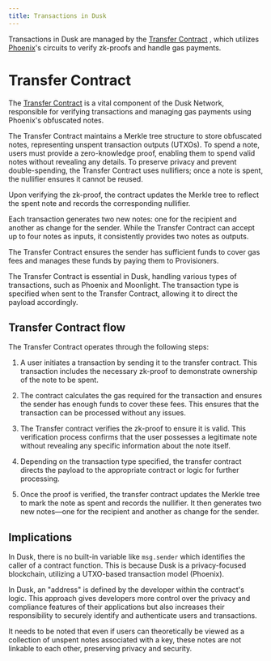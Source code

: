 ```yaml
---
title: Transactions in Dusk
---
```



Transactions in Dusk are managed by the <a href="https://github.com/dusk-network/rusk/tree/master/contracts/transfer" target="_blank" >Transfer Contract</a> , which utilizes [Phoenix](/learn/dusk-protocol/transaction_models/phoenix)'s circuits to verify zk-proofs and handle gas payments.

# Transfer Contract

The <a href="https://github.com/dusk-network/rusk/tree/master/contracts/transfer" target="_blank" >Transfer Contract</a> is a vital component of the Dusk Network, responsible for verifying transactions and managing gas payments using Phoenix's obfuscated notes.

The Transfer Contract maintains a Merkle tree structure to store obfuscated notes, representing unspent transaction outputs (UTXOs).
To spend a note, users must provide a zero-knowledge proof, enabling them to spend valid notes without revealing any details.
To preserve privacy and prevent double-spending, the Transfer Contract uses nullifiers; once a note is spent, the nullifier ensures it cannot be reused.

Upon verifying the zk-proof, the contract updates the Merkle tree to reflect the spent note and records the corresponding nullifier.

Each transaction generates two new notes: one for the recipient and another as change for the sender. While the Transfer Contract can accept up to four notes as inputs, it consistently provides two notes as outputs.

The Transfer Contract ensures the sender has sufficient funds to cover gas fees and manages these funds by paying them to Provisioners.

The Transfer Contract is essential in Dusk, handling various types of transactions, such as Phoenix and Moonlight. The transaction type is specified when sent to the Transfer Contract, allowing it to direct the payload accordingly.

## Transfer Contract flow

The Transfer Contract operates through the following steps:

1) A user initiates a transaction by sending it to the transfer contract. This transaction includes the necessary zk-proof to demonstrate ownership of the note to be spent.


2) The contract calculates the gas required for the transaction and ensures the sender has enough funds to cover these fees. This ensures that the transaction can be processed without any issues.

3) The Transfer contract verifies the zk-proof to ensure it is valid. This verification process confirms that the user possesses a legitimate note without revealing any specific information about the note itself.

4) Depending on the transaction type specified, the transfer contract directs the payload to the appropriate contract or logic for further processing.

5) Once the proof is verified, the transfer contract updates the Merkle tree to mark the note as spent and records the nullifier. It then generates two new notes—one for the recipient and another as change for the sender.


## Implications
In Dusk, there is no built-in variable like ```msg.sender``` which identifies the caller of a contract function. This is because Dusk is a privacy-focused blockchain, utilizing a UTXO-based transaction model (Phoenix).

In Dusk, an "address" is defined by the developer within the contract's logic. This approach gives developers more control over the privacy and compliance features of their applications but also increases their responsibility to securely identify and authenticate users and transactions.

It needs to be noted that even if users can theoretically be viewed as a collection of unspent notes associated with a key, these notes are not linkable to each other, preserving privacy and security.